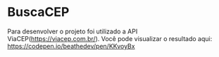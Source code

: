 # BuscaCEP
Para desenvolver o projeto foi utilizado a API ViaCEP(https://viacep.com.br/).
Você pode visualizar o resultado aqui: https://codepen.io/beathedev/pen/KKvoyBx
